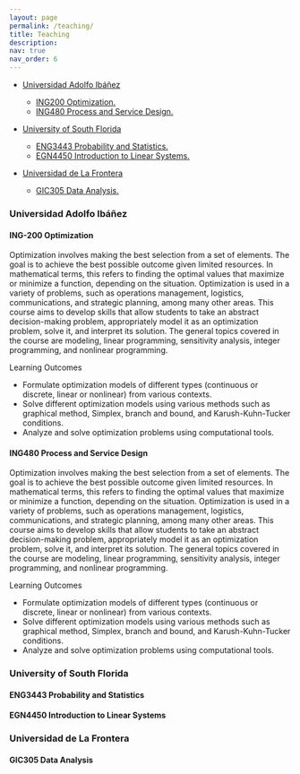 ```yaml
---
layout: page
permalink: /teaching/
title: Teaching
description: 
nav: true
nav_order: 6
---
```


* [Universidad Adolfo Ibáñez](#UAI)
  * [ING200 Optimization.](#optimization)
  * [ING480 Process and Service Design.](#process)</p>

* [University of South Florida](#USF)
  * [ENG3443 Probability and Statistics.](#prob)
  * [EGN4450 Introduction to Linear Systems.](#linear)</p>
  
* [Universidad de La Frontera](#UFRO)
  * [GIC305 Data Analysis.](#data)</p>

### Universidad Adolfo Ibáñez <a id="UAI"></a></p>
#### ING-200 Optimization <a id="optimization"></a></p>
Optimization involves making the best selection from a set of elements. The goal is to achieve the best possible outcome given limited resources. In mathematical terms, this refers to finding the optimal values that maximize or minimize a function, depending on the situation. Optimization is used in a variety of problems, such as operations management, logistics, communications, and strategic planning, among many other areas. This course aims to develop skills that allow students to take an abstract decision-making problem, appropriately model it as an optimization problem, solve it, and interpret its solution. The general topics covered in the course are modeling, linear programming, sensitivity analysis, integer programming, and nonlinear programming.

Learning Outcomes

* Formulate optimization models of different types (continuous or discrete, linear or nonlinear) from various contexts.
* Solve different optimization models using various methods such as graphical method, Simplex, branch and bound, and Karush-Kuhn-Tucker conditions.
* Analyze and solve optimization problems using computational tools.</p>

#### ING480 Process and Service Design <a id="process"></a>
Optimization involves making the best selection from a set of elements. The goal is to achieve the best possible outcome given limited resources. In mathematical terms, this refers to finding the optimal values that maximize or minimize a function, depending on the situation. Optimization is used in a variety of problems, such as operations management, logistics, communications, and strategic planning, among many other areas. This course aims to develop skills that allow students to take an abstract decision-making problem, appropriately model it as an optimization problem, solve it, and interpret its solution. The general topics covered in the course are modeling, linear programming, sensitivity analysis, integer programming, and nonlinear programming.

Learning Outcomes

* Formulate optimization models of different types (continuous or discrete, linear or nonlinear) from various contexts.
* Solve different optimization models using various methods such as graphical method, Simplex, branch and bound, and Karush-Kuhn-Tucker conditions.
* Analyze and solve optimization problems using computational tools.</p>

### University of South Florida <a id="USF"></a>
#### ENG3443 Probability and Statistics <a id="prob"></a>
#### EGN4450 Introduction to Linear Systems <a id="linear"></a>

### Universidad de La Frontera <a id="UFRO"></a>
#### GIC305 Data Analysis <a id="data"></a>

